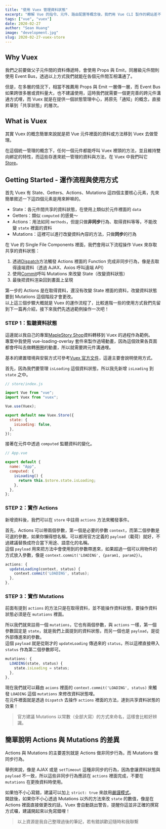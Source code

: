 ```yaml
---
title: "使用 Vuex 管理資料狀態"
excerpt: "瞭解 Vue 的指令、元件、路由配置等概念後，我們用 Vue CLI 製作的網站差不多告一段落了！然而 Vue 生態圈還有一個必備技能是 Vuex，我們現在就來把 Vuex 也加入專案，讓我們的資料狀態可以跨元件同步。"
tags: ["vue", "vuex"]
date: 2020-02-27
author: "Sean Huang"
image: "development.jpg"
slug: 2020-02-27-vuex-store
---
```


## Why Vuex

我們之前要做父子元件間的資料傳遞時，會使用 Props 與 Emit，同層級元件間則使用 Event Bus，透過以上方式我們就能在各個元件間互相溝通了。

但是，在多層的情況下，相當不推薦用 Props 與 Emit 一層傳一層，而 Event Bus 如果跨很多層或資料量大，也不建議使用，這時我們就需要一個更完善的跨元件溝通方式哩，而 Vuex 就是在提供一個狀態管理中心，將原先「通知」的概念，直接昇華到「共享狀態」的層次。

## What is Vuex

其實 Vuex 的概念簡單來說就是把 Vue 元件裡面的資料或方法移到 Vuex 去做管理。

在這個統一管理的概念下，任何一個元件都能呼叫 Vuex 裡頭的方法，並且維持雙向綁定的特性，而這些存進來統一管理的資料與方法，在 Vuex 中我們叫它[Store](https://vuex.vuejs.org/zh/api/#vuex-store)。

## Getting Started - 運作流程與使用方式

首先 Vuex 有 State、Getters、Actions、Mutations 這四個主要核心元素，先來簡單敘述一下這四個元素是用來幹嘛的。

- State：各元件間共享的資料狀態，在使用上類似於元件裡面的 `data`
- Getters：類似 `computed` 的感覺～
- Actions：用法如同 `methods`，但是只做**非同步**行為、取得資料等等，不能改變 `state` 裡面的資料
- Mutations：這裡可以進行改變資料內容的方法，只做**同步**的行為

在 Vue 的 Single File Components 裡面，我們會用以下流程操作 Vuex 來存取共享的資料狀態：

1. 透過[Dispatch](https://vuex.vuejs.org/zh/api/#dispatch)方法觸發 Actions 裡面的 Function 完成非同步行為，像是去取得遠端資料（透過 AJAX、Axios 呼叫遠端 API）
2. 使用[Commit](https://vuex.vuejs.org/zh/api/#commit)呼叫 Mutations 來改變 State（改變資料狀態）
3. 最後把資料渲染回到畫面上呈現

第一步的 Actions 是在取得資料，還沒有改變 State 裡面的資料，改變資料狀態要到 Mutations 這個階段才會更改。  
以上這三個步驟大概就是 Vuex 的運作流程了，比較進階一些的使用方式我們先留到下一篇再介紹，接下來我們先透過範例操作一次吧！

### STEP 1：監聽資料狀態

這邊就以我自己的專案[MapleStory Shop](https://sealman234.github.io/MapleStoryShopV4/#/index)資料轉移到 Vuex 的過程作為範例。  
專案中我使用 vue-loading-overlay 套件來製作過場動畫，因為這個效果各頁面都會呼叫去做轉圈圈的動畫，所以就需要跨元件溝通哩。

基本的建置環境與安裝方式可參考[Vuex 官方文件](https://vuex.vuejs.org/zh/installation.html)，這邊主要會說明使用方式。

首先，因為我們要管理 `isLoading` 這個資料狀態，所以我先新增 `isLoading` 到 `state` 之中。

```javascript
// store/index.js

import Vue from "vue";
import Vuex from "vuex";

Vue.use(Vuex);

export default new Vuex.Store({
  state: {
    isLoading: false,
  },
});
```

接著在元件中透過 `computed` 監聽資料的變化。

```javascript
// App.vue

export default {
  name: "App",
  computed: {
    isLoading() {
      return this.$store.state.isLoading;
    },
  },
};
```

### STEP 2：實作 Actions

新增資料後，我們可以在 `store` 中註冊 `actions` 方法來觸發事件。

首先，Actions 可以帶兩個參數，第一個是必要的參數 `context`，而第二個參數是可選的參數，如果你懶得想名稱，可以都用官方定義的 `payload`（載荷）就好，不過建議替換成符合當下用途、語意化的名稱。  
這個 `payload` 用來把方法中會使用到的參數帶進來，如果超過一個可以用物件的方式放入參數，像是 `context.commit('LOADING', {param1, param2})`。

```javascript
actions: {
  updateLoading(context, status) {
    context.commit('LOADING', status);
  },
},
```

### STEP 3：實作 Mutations

前面有提到 `actions` 的方法只是在取得資料，並不能操作資料狀態，要操作資料狀態必須是在 `mutations` 裡面。

所以我們就來註冊一個 `mutations`，它也有兩個參數，與 `actions` 一樣，第一個參數固定是 `state`，就是我們上面提到的資料狀態，而另一個也是 `payload`，是從外部傳進來的參數。  
這個 `payload` 就是從剛才的 `updateLoading` 傳過來的 `status`，所以這裡直接帶入 `status` 作為第二個參數即可。

```javascript
mutations: {
  LOADING(state, status) {
    state.isLoading = status;
  },
},
```

現在我們就可以藉由 `acions` 裡面的 `context.commit('LOADING', status)` 來觸發 `LOADING` 這個 `mutations` 來修改資料狀態哩。  
在元件裡面就是透過 `Dispatch` 去操作 `actions` 裡面的方法，達到共享資料狀態的效果！

> 官方建議 Mutations 以常數（全部大寫）的方式來命名，這樣會比較好辨識。

## 簡單說明 Actions 與 Mutations 的差異

Actions 與 Mutations 的主要差別就是 Actions 做非同步行為，而 Mutations 做同步行為。

舉例來說，像是 AJAX 或是 `setTimeout` 這種非同步的行為，因為會讓資料狀態與 `payload` 不一致，所以這些非同步行為應該在 `actions` 裡面完成，不要在 `mutations` 在更換資料時使用。

如果怕不小心寫錯，建議可以加上 `strict: true` 來啟用[嚴謹模式](https://vuex.vuejs.org/zh/api/#strict)。  
開啟後，如果你不小心透過 Mutations 以外的方法來改 `state` 的數值，像是在 Actions 裡面直接做更改的話，Vuex 會自動跳出警告，提醒你這並非正確的撰寫方式囉，建議開起來以免寫錯哩！

> 以上資源是我自己整理過後的筆記，若有錯誤歡迎隨時和我聯繫
